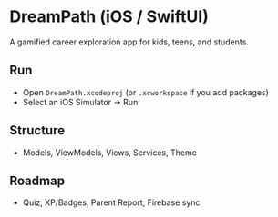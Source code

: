 # DreamPath (iOS / SwiftUI)

A gamified career exploration app for kids, teens, and students.

## Run
- Open `DreamPath.xcodeproj` (or `.xcworkspace` if you add packages)
- Select an iOS Simulator → Run

## Structure
- Models, ViewModels, Views, Services, Theme

## Roadmap
- Quiz, XP/Badges, Parent Report, Firebase sync
